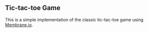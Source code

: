 ## Tic-tac-toe Game
This is a simple implementation of the classic tic-tac-toe game using [Membrane.io](https://membrane.io).
